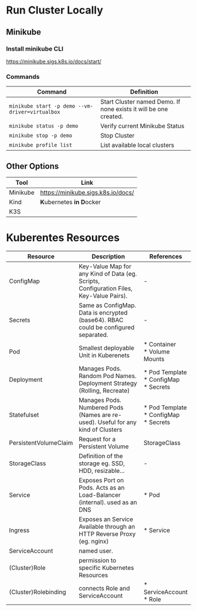 # Run Cluster Locally
## Minikube
### Install minikube CLI
https://minikube.sigs.k8s.io/docs/start/

### Commands
| Command                                         | Definition | 
|-------------------------------------------------|---|
| `minikube start -p demo --vm-driver=virtualbox` | Start Cluster named Demo. If none exists it will be one created. | 
| `minikube status -p demo`                       | Verify current Minikube Status |
| `minikube stop -p demo`                         | Stop Cluster |
| `minikube profile list` | List available local clusters | 

## Other Options
| Tool | Link                               | 
|------|------------------------------------| 
| Minikube | https://minikube.sigs.k8s.io/docs/ |
| Kind | **K**ubernetes **in** **D**ocker   |
| K3S | 

# Kuberentes Resources

| Resource              | Description                                                                             | References                                     | 
|-----------------------|-----------------------------------------------------------------------------------------|------------------------------------------------|
| ConfigMap             | Key-Value Map for any Kind of Data (eg. Scripts, Configuration Files, Key-Value Pairs). | -                                              |
| Secrets               | Same as ConfigMap. Data is encrypted (base64). RBAC could be configured separated.      | -                                              |
| Pod                   | Smallest deployable Unit in Kuberenets                                                  | * Container <br> * Volume Mounts               |
| Deployment            | Manages Pods. Random Pod Names. Deployment Strategy (Rolling, Recreate)                 | * Pod Template <br> * ConfigMap <br> * Secrets |
| Statefulset           | Manages Pods. Numbered Pods (Names are re-used). Useful for any kind of Clusters        | * Pod Template <br> * ConfigMap <br> * Secrets |
| PersistentVolumeClaim | Request for a Persistent Volume                                                         | StorageClass                                   |
| StorageClass          | Definition of the storage eg. SSD, HDD, resizable...                                    | -                                              |
| Service               | Exposes Port on Pods. Acts as an Load-Balancer (internal). used as an DNS               | * Pod                                          |
| Ingress               | Exposes an Service Available through an HTTP Reverse Proxy (eg. nginx)                  | * Service                                      |
| ServiceAccount        | named user.                                                                             |                                                |
| (Cluster)Role         | permission to specific Kubernetes Resources                                             |                                                |
| (Cluster)Rolebinding  | connects Role and ServiceAccount                                                        | * ServiceAccount <br> * Role                   |